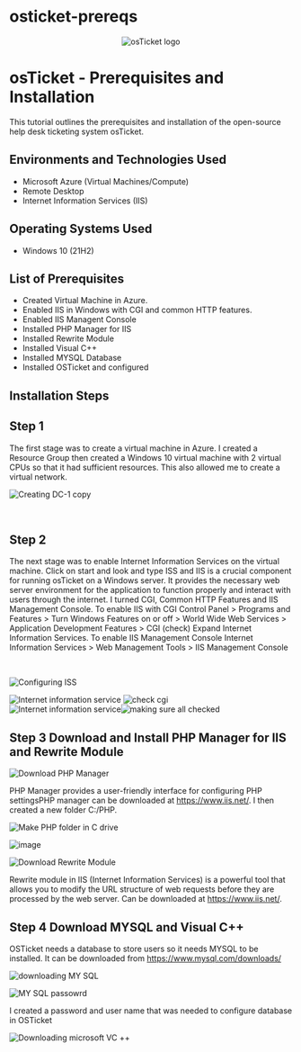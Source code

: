# osticket-prereqs
<p align="center">
<img src="https://i.imgur.com/Clzj7Xs.png" alt="osTicket logo"/>
</p>

<h1>osTicket - Prerequisites and Installation</h1>
This tutorial outlines the prerequisites and installation of the open-source help desk ticketing system osTicket.<br />


<h2>Environments and Technologies Used</h2>

- Microsoft Azure (Virtual Machines/Compute)
- Remote Desktop
- Internet Information Services (IIS)

<h2>Operating Systems Used </h2>

- Windows 10</b> (21H2)

<h2>List of Prerequisites</h2>

- Created Virtual Machine in Azure.
- Enabled IIS in Windows with CGI and common HTTP features.
- Enabled IIS Managent Console
- Installed PHP Manager for IIS
- Installed Rewrite Module
- Installed Visual C++
- Installed MYSQL Database
- Installed OSTicket and configured

<h2>Installation Steps</h2>

<h2>Step 1 </h2>
  The first stage was to create a virtual machine in Azure. I created a Resource Group then created a Windows 10 virtual machine with 2 virtual CPUs so that it had sufficient resources. This also allowed me to create a virtual network.

![Creating DC-1 copy](https://github.com/user-attachments/assets/45986734-6b76-4601-ad62-9583139061e4)

</p>


<p>

</p>
<br />

<p>



<p>
<h2> Step 2</h2>
The next stage was to enable Internet Information Services on the virtual machine. Click on start and look and type ISS and   IIS is a crucial component for running osTicket on a Windows server. It provides the necessary web server environment for the application to function properly and interact with users through the internet. I turned CGI, Common HTTP Features and IIS Management Console. To enable IIS with CGI Control Panel > Programs and Features > Turn Windows Features on or off > World Wide Web Services > Application Development Features > CGI (check) Expand Internet Information Services. To enable IIS Management Console Internet Information Services > Web Management Tools > IIS Management Console
</p>
<br />


<p>

![Configuring ISS](https://github.com/user-attachments/assets/26df7b13-857c-42bb-bb9e-7f8be25a6235)

![Internet information service](https://github.com/user-attachments/assets/ae26d97e-91dc-4fe8-bec9-9e7f1d953cda)  ![check cgi](https://github.com/user-attachments/assets/67274c7e-21a5-4563-bc4a-b92b6ade5533)           
![Internet information service](https://github.com/user-attachments/assets/52adb8ce-038b-48b1-9c49-bca2da8931c1)![making sure all checked](https://github.com/user-attachments/assets/01f51c44-5944-47e4-8e75-7b40671bfc85)

<h2> Step 3 Download and Install PHP Manager for IIS and Rewrite Module </h2>
  
![Download PHP Manager](https://github.com/user-attachments/assets/7d405e80-f043-484a-9378-d7671d279ee4)



 PHP Manager provides a user-friendly interface for configuring PHP settingsPHP manager can be downloaded at https://www.iis.net/. I then created a new folder C:/PHP.

![Make PHP folder in C drive](https://github.com/user-attachments/assets/1f0b298c-2d97-4b0c-816b-ebe05e6eb0c8)




![image](https://github.com/user-attachments/assets/5380e24b-b1ec-43c1-8232-22bbfc4ed2b7)


![Download Rewrite Module](https://github.com/user-attachments/assets/9937e075-e212-4526-9666-762f9cc677c2)

Rewrite module in IIS (Internet Information Services) is a powerful tool that allows you to modify the URL structure of web requests before they are processed by the web server. Can be downloaded at https://www.iis.net/.



<h2> Step 4 Download MYSQL and Visual C++ </h2>

OSTicket needs a database to store users so it needs MYSQL to be installed. It can be downloaded from https://www.mysql.com/downloads/

![downloading MY SQL](https://github.com/user-attachments/assets/1373af4c-ea10-4515-a8ed-c242b0775480)


![MY SQL passowrd](https://github.com/user-attachments/assets/9b445a9a-8f8d-49cd-90c4-be69f1e4bf64)

I created a password and user name that was needed to configure database in OSTicket


![Downloading microsoft VC ++](https://github.com/user-attachments/assets/aed6acac-0f5b-4bab-806f-bbfae0521b6a)

</p>
<p>

</p>
<br />
